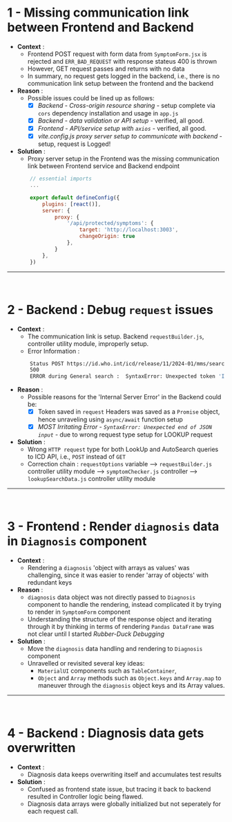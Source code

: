 # 1 - Missing communication link between Frontend and Backend
- **Context** :
    - Frontend POST request with form data from `SymptomForm.jsx` is rejected and `ERR_BAD_REQUEST` with response stateus 400 is thrown
    - However, GET request passes and returns with no data
    - In summary, no request gets logged in the backend, i.e., there is no communication link setup between the frontend and the backend
- **Reason** :
    - Possible issues could be lined up as follows:
        - [X] *Backend - Cross-origin resource sharing* - setup complete via `cors` dependency installation and usage in `app.js`
        - [X] *Backend - data validation or API setup* - verified, all good.
        - [X] *Frontend - API/service setup with `axios`*  - verified, all good.
        - [X] *vite.config.js proxy server setup to communicate with backend* - setup, request is Logged! 
- **Solution** :
    - Proxy server setup in the Frontend was the missing communication link between Frontend service and Backend endpoint
    ```javascript
        // essential imports
        ...

        export default defineConfig({
            plugins: [react()],
            server: {
                proxy: {
                    '/api/protected/symptoms': {
                        target: 'http://localhost:3003',
                        changeOrigin: true
                    },
                }
            },
        })
    ```

<hr>
<br>

# 2 - Backend : Debug `request` issues
- **Context** : 
    - The communication link is setup. Backend `requestBuilder.js`, controller utility module, improperly setup.
    - Error Information :
    ```bash
        Status POST https://id.who.int/icd/release/11/2024-01/mms/search :
        500
        ERROR during General search :  SyntaxError: Unexpected token 'I', "Internal S"... is not valid JSON
    ```
- **Reason** : 
    - Possible reasons for the 'Internal Server Error' in the Backend could be:
        - [X] Token saved in `request` Headers was saved as a `Promise` object, hence unraveling using `async/await` function setup
        - [X] *MOST Irritating Error - `SyntaxError: Unexpected end of JSON input`* - due to wrong request type setup for LOOKUP request
- **Solution** : 
    - Wrong `HTTP request` type for both LookUp and AutoSearch queries to ICD API, i.e., `POST` instead of `GET`
    - Correction chain : `requestOptions` variable --> `requestBuilder.js` controller utility module --> `symptomChecker.js` controller --> `lookupSearchData.js` controller utility module

<hr>
<br>


# 3 - Frontend : Render `diagnosis` data in `Diagnosis` component
- **Context** :
    - Rendering a `diagnosis` 'object with arrays as values' was challenging, since it was easier to render 'array of objects' with redundant keys
- **Reason** :
    - `diagnosis` data object was not directly passed to `Diagnosis` component to handle the rendering, instead complicated it by trying to render in `SymptomForm` component
    - Understanding the structure of the response object and iterating through it by thinking in terms of rendering `Pandas DataFrame` was not clear until I started *Rubber-Duck Debugging*
- **Solution** :
    - Move the `diagnosis` data handling and rendering to `Diagnosis` component
    - Unravelled or revisited several key ideas:
        - `MaterialUI` components such as `TableContainer`, 
        - `Object` and `Array` methods such as `Object.keys` and `Array.map` to maneuver through the `diagnosis` object keys and its Array values.
        
<hr>
<br>

# 4 - Backend : Diagnosis data gets overwritten
- **Context** : 
    - Diagnosis data keeps overwriting itself and accumulates test results
- **Solution** :
    - Confused as frontend state issue, but tracing it back to backend resulted in Controller logic being flawed.
    - Diagnosis data arrays were globally initialized but not seperately for each request call.

